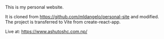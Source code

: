 This is my personal website.

It is cloned from https://github.com/mldangelo/personal-site and modified. The project is transferred to Vite from create-react-app.

Live at:
https://www.ashutoshc.com.np/
